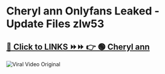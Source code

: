 
 # Cheryl ann Onlyfans Leaked - Update Files zlw53

## <h2><a href="https://clipsfans.com/Cheryl_ann&ref=git">🔗 Click to LINKS ⏩⏩ 👉 🟢 Cheryl ann </a></h2>

<a href="https://clipsfans.com/Cheryl_ann&ref=git" rel="nofollow" data-target="animated-image.originalLink"><img src="https://i.ibb.co.com/xMMVF88/686577567.gif" alt="Viral Video Original" style="max-width: 100%; display: inline-block;" data-target="animated-image.originalImage"></a>

